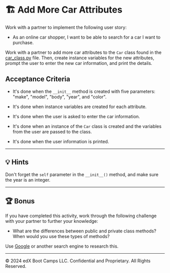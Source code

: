 # 🏗️  Add More Car Attributes

Work with a partner to implement the following user story:

* As an online car shopper, I want to be able to search for a car I want to purchase.

Work with a partner to add more car attributes to the `Car` class found in the [car_class.py](Unsolved/car_class.py) file. Then, create instance variables for the new attributes, prompt the user to enter the new car information, and print the details.

## Acceptance Criteria

* It's done when the `__init__` method is created with five parameters: "make", "model", "body", "year", and "color".

* It's done when instance variables are created for each attribute.

* It's done when the user is asked to enter the car information.

* It's done when an instance of the `Car` class is created and the variables from the user are passed to the class.

* It's done when the user information is printed.

---

## 💡 Hints

Don't forget the `self` parameter in the `__init__()` method, and make sure the year is an integer.

---

## 🏆 Bonus

If you have completed this activity, work through the following challenge with your partner to further your knowledge:

* What are the differences between public and private class methods? When would you use these types of methods?

Use [Google](https://www.google.com) or another search engine to research this.

---

&copy; 2024 edX Boot Camps LLC. Confidential and Proprietary. All Rights Reserved.
